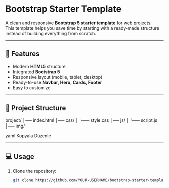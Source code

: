 # Bootstrap Starter Template

A clean and responsive **Bootstrap 5 starter template** for web projects.  
This template helps you save time by starting with a ready-made structure instead of building everything from scratch.

---

## 🚀 Features
- Modern **HTML5** structure
- Integrated **Bootstrap 5**
- Responsive layout (mobile, tablet, desktop)
- Ready-to-use **Navbar, Hero, Cards, Footer**
- Easy to customize

---

## 📂 Project Structure
project/
│── index.html
│── css/
│ └── style.css
│── js/
│ └── script.js
│── img/

yaml
Kopyala
Düzenle

---

## 💻 Usage
1. Clone the repository:
   ```bash
   git clone https://github.com/YOUR-USERNAME/bootstrap-starter-template.git

